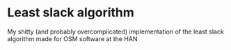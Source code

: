 # Least slack algorithm
My shitty (and probably overcomplicated) implementation of the least slack algorithm made for OSM software at the HAN
